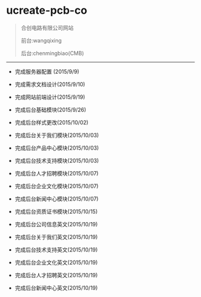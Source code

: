 # ucreate-pcb-co
>合创电路有限公司网站
>
>前台:wangqixing
>
>后台:chenmingbiao(CMB)

---

 - 完成服务器配置  (2015/9/9)
 
 - 完成需求文档设计(2015/9/10)
 
 - 完成网站前端设计(2015/9/19)
 
 - 完成后台基础模块(2015/9/26)
 
 - 完成后台样式更改(2015/10/02)
 
 - 完成后台关于我们模块(2015/10/03)
 
 - 完成后台产品中心模块(2015/10/03)
 
 - 完成后台技术支持模块(2015/10/03)
 
 - 完成后台人才招聘模块(2015/10/07)

 - 完成后台企业文化模块(2015/10/07)
 
 - 完成后台新闻中心模块(2015/10/07)
 
 - 完成后台资质证书模块(2015/10/15)
 
 - 完成后台公司信息英文(2015/10/19)
 
 - 完成后台关于我们英文(2015/10/19)
 
 - 完成后台技术支持英文(2015/10/19)
 
 - 完成后台企业文化英文(2015/10/19)
 
 - 完成后台人才招聘英文(2015/10/19)
 
 - 完成后台新闻中心英文(2015/10/19)